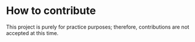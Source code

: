 # How to contribute

This project is purely for practice purposes; therefore, contributions are not accepted at this time.
